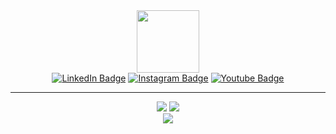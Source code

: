
<div id="header" align="center">
  <img src="https://media.giphy.com/media/M9gbBd9nbDrOTu1Mqx/giphy.gif" width="100"/>
  <div id="badges">
  <a href=""><img src="https://img.shields.io/badge/LinkedIn-blue?style=for-the-badge&logo=linkedin&logoColor=white" alt="LinkedIn Badge"/></a>
  <a href=""><img src="https://img.shields.io/badge/Instagram-blue?style=for-the-badge&logo=Instagram&logoColor=white,purple" alt="Instagram Badge"/></a>
  <a href=""><img src="https://img.shields.io/badge/YouTube-red?style=for-the-badge&logo=youtube&logoColor=white" alt="Youtube Badge"/></a>
</div>
<hr>
  <img src="https://img.shields.io/badge/-Laravel-white?logo=laravel&logoColor=red&logoWidth=300&logoWidth=300"/>
  <img src="https://img.shields.io/badge/-CI4-white?logo=codeIgniter&logoColor=red&logoWidth=300&logoWidth=300"/>
</div>
<div align="center">
  <img src="[https://camo.githubusercontent.com/](https://camo.githubusercontent.com/8647e950a27f73e6bd1a83234589728cd768f8b83445372756e36ed2c71e8503/68747470733a2f2f6769746875622d70726f66696c652d74726f7068792e76657263656c2e6170702f3f757365726e616d653d4775737269666172697359756461416c6861666973266e6f2d62673d74727565266e6f2d6672616d653d74727565266c61796f75743d636f6d7061637426686964655f626f726465723d74727565267468656d653d616c676f6c6961)"/>
</div>
